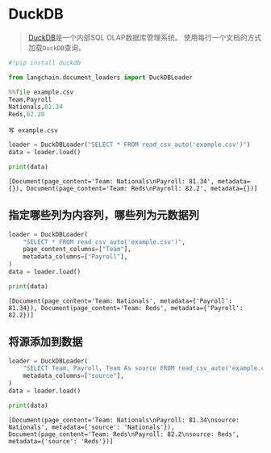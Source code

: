 # DuckDB
>[DuckDB](https://duckdb.org/)是一个内部SQL OLAP数据库管理系统。
使用每行一个文档的方式加载`DuckDB`查询。

```python
#!pip install duckdb
```

```python
from langchain.document_loaders import DuckDBLoader
```
```python
%%file example.csv
Team,Payroll
Nationals,81.34
Reds,82.20
```

    写 example.csv
    


```python
loader = DuckDBLoader("SELECT * FROM read_csv_auto('example.csv')")
data = loader.load()
```
```python
print(data)
```
    [Document(page_content='Team: Nationals\nPayroll: 81.34', metadata={}), Document(page_content='Team: Reds\nPayroll: 82.2', metadata={})]
    

## 指定哪些列为内容列，哪些列为元数据列


```python
loader = DuckDBLoader(
    "SELECT * FROM read_csv_auto('example.csv')",
    page_content_columns=["Team"],
    metadata_columns=["Payroll"],
)
data = loader.load()
```
```python
print(data)
```
    [Document(page_content='Team: Nationals', metadata={'Payroll': 81.34}), Document(page_content='Team: Reds', metadata={'Payroll': 82.2})]
    

## 将源添加到数据


```python
loader = DuckDBLoader(
    "SELECT Team, Payroll, Team As source FROM read_csv_auto('example.csv')",
    metadata_columns=["source"],
)
data = loader.load()
```
```python
print(data)
```
    [Document(page_content='Team: Nationals\nPayroll: 81.34\nsource: Nationals', metadata={'source': 'Nationals'}), Document(page_content='Team: Reds\nPayroll: 82.2\nsource: Reds', metadata={'source': 'Reds'})]








